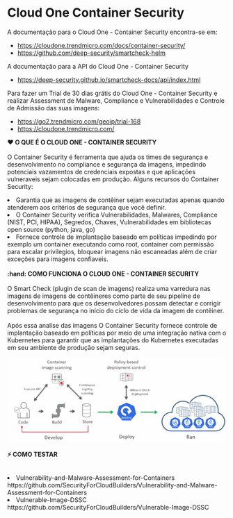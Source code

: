 # Cloud One Container Security

A documentação para o Cloud One - Container Security encontra-se em:
* https://cloudone.trendmicro.com/docs/container-security/
* https://github.com/deep-security/smartcheck-helm

A documentação para a API do Cloud One - Container Security
* https://deep-security.github.io/smartcheck-docs/api/index.html

Para fazer um Trial de 30 dias grátis do Cloud One - Container Security e realizar Assessment de Malware, Compliance e Vulnerabilidades e Controle de Admissão das suas imagens:
* https://go2.trendmicro.com/geoip/trial-168
* https://cloudone.trendmicro.com/

<b><summary>:heart: O QUE É O CLOUD ONE - CONTAINER SECURITY </summary></b>
<br/>
O Container Security é ferramenta que ajuda os times de segurança e desenvolvimento no compliance e segurança da imagens, impedindo potenciais vazamentos de credenciais expostas e que aplicações vulneraveis sejam colocadas em produção. Alguns recursos do Container Security:
<li> Garantia que as imagens de contêiner sejam executadas apenas quando atenderem aos critérios de segurança que você definir.</li>
<li> O Container Security verifica Vulnerabilidades, Malwares, Compliance (NIST, PCI, HIPAA), Segredos, Chaves, Vulnerabilidades em bibliotecas open source (python, java, go) <li> Fornece controle de implantação baseado em políticas impedindo por exemplo um container executando como root, container com permissão para escalar privilegios, bloquear 
imagens não escaneadas além de criar exceções para imagens confiaveis.
<br/>
<br/>
<b><summary>:hand: COMO FUNCIONA O CLOUD ONE - CONTAINER SECURITY</summary></b>
<br/> 
O Smart Check (plugin de scan de imagens) realiza uma varredura nas imagens de imagens de contêineres como parte de seu pipeline de desenvolvimento para que os desenvolvedores possam detectar e corrigir problemas de segurança no início do ciclo de vida da imagem de contêiner. 
<br/>
<br/>
Após essa analise das imagens O Container Security fornece controle de implantação baseado em políticas por meio de uma integração nativa com o Kubernetes para garantir que as implantações do Kubernetes executadas em seu ambiente de produção sejam seguras.

<img src="C1CS.jpg" alt="ADD Azure"> </img>
<br/>
<b><summary>:zap: COMO TESTAR <summary></b>
<br/>
<li/>Vulnerability-and-Malware-Assessment-for-Containers https://github.com/SecurityForCloudBuilders/Vulnerability-and-Malware-Assessment-for-Containers </li>
<li>Vulnerable-Image-DSSC https://github.com/SecurityForCloudBuilders/Vulnerable-Image-DSSC</li>
